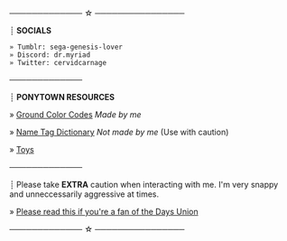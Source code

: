 ───────────── ☆ ────────────────

┊ **SOCIALS**
```
» Tumblr: sega-genesis-lover
» Discord: dr.myriad
» Twitter: cervidcarnage
```
─────────────

┊ **PONYTOWN RESOURCES**

» [Ground Color Codes](https://rentry.co/ponytown-color-codes) *Made by me*

» [Name Tag Dictionary](https://rentry.co/Name-Tag-Dictionary) *Not made by me* (Use with caution)

» [Toys](https://ponytown.fandom.com/wiki/Toys)

─────────────

┊ Please take **EXTRA** caution when interacting with me. I'm very snappy and unneccessarily aggressive at times. 

» [Please read this if you're a fan of the Days Union](https://down-with-the-days-union.carrd.co/)

───────────── ☆ ────────────────
